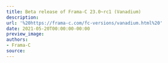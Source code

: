 ```yaml
---
title: Beta release of Frama-C 23.0~rc1 (Vanadium)
description:
url: '%20https://frama-c.com/fc-versions/vanadium.html%20'
date: 2021-05-20T00:00:00-00:00
preview_image:
authors:
- Frama-C
source:
---
```



